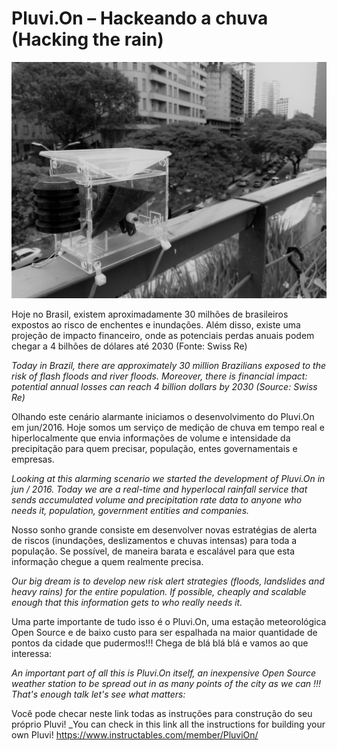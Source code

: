 # Pluvi.On – Hackeando a chuva (Hacking the rain)
![Image of Pluvion](https://github.com/pluvion/pluvion.github.io/blob/master/PLUVI_v3.jpg)
 
Hoje no Brasil, existem aproximadamente 30 milhões de brasileiros expostos ao risco de enchentes e inundações. Além disso, existe uma projeção de impacto financeiro, onde as potenciais perdas anuais podem chegar a 4 bilhões de dólares até 2030 (Fonte: Swiss Re)

_Today in Brazil, there are approximately 30 million Brazilians exposed to the risk of flash floods and river floods. Moreover, there is financial impact: potential annual losses can reach 4 billion dollars by 2030 (Source: Swiss Re)_

Olhando este cenário alarmante iniciamos o desenvolvimento do Pluvi.On em jun/2016. Hoje somos um serviço de medição de chuva em tempo real e hiperlocalmente que envia informações de volume e intensidade da precipitação para quem precisar, população, entes governamentais e empresas.

_Looking at this alarming scenario we started the development of Pluvi.On in jun / 2016. Today we are a real-time and hyperlocal rainfall service that sends accumulated volume and precipitation rate data to anyone who needs it, population, government entities and companies._

Nosso sonho grande consiste em desenvolver novas estratégias de alerta de riscos (inundações, deslizamentos e chuvas intensas) para toda a população. Se possível, de maneira barata e escalável para que esta informação chegue a quem realmente precisa.

_Our big dream is to develop new risk alert strategies (floods, landslides and heavy rains) for the entire population. If possible, cheaply and scalable enough that this information gets to who really needs it._

Uma parte importante de tudo isso é o Pluvi.On, uma estação meteorológica Open Source e de baixo custo para ser espalhada na maior quantidade de pontos da cidade que pudermos!!! Chega de blá blá blá e vamos ao que interessa:

_An important part of all this is Pluvi.On itself, an inexpensive Open Source weather station to be spread out in as many points of the city as we can !!! That&#39;s enough talk let&#39;s see what matters:_

Você pode checar neste link todas as instruções para construção do seu próprio Pluvi!
_You can check in this link all the instructions for building your own Pluvi!
https://www.instructables.com/member/PluviOn/
